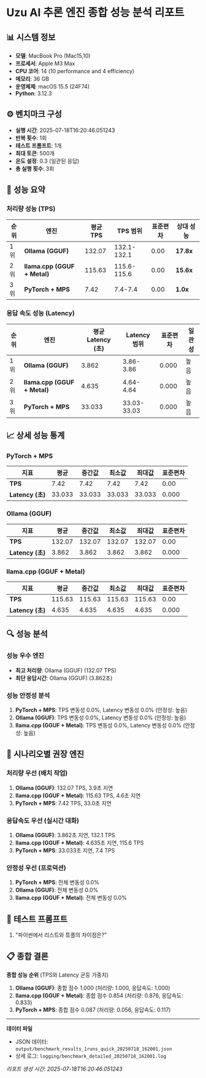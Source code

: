 # Uzu AI 추론 엔진 종합 성능 분석 리포트

## 📊 시스템 정보
- **모델**: MacBook Pro (Mac15,10)
- **프로세서**: Apple M3 Max
- **CPU 코어**: 14 (10 performance and 4 efficiency)
- **메모리**: 36 GB
- **운영체제**: macOS 15.5 (24F74)
- **Python**: 3.12.3

## ⚙️ 벤치마크 구성
- **실행 시간**: 2025-07-18T16:20:46.051243
- **반복 횟수**: 1회
- **테스트 프롬프트**: 1개
- **최대 토큰**: 500개
- **온도 설정**: 0.3 (일관된 응답)
- **총 실행 횟수**: 3회

## 🚀 성능 요약

### 처리량 성능 (TPS)

| 순위 | 엔진 | 평균 TPS | TPS 범위 | 표준편차 | 상대 성능 |
|------|------|----------|----------|----------|----------|
| 1위 | **Ollama (GGUF)** | 132.07 | 132.1-132.1 | 0.00 | **17.8x** |
| 2위 | **llama.cpp (GGUF + Metal)** | 115.63 | 115.6-115.6 | 0.00 | **15.6x** |
| 3위 | **PyTorch + MPS** | 7.42 | 7.4-7.4 | 0.00 | **1.0x** |

### 응답 속도 성능 (Latency)

| 순위 | 엔진 | 평균 Latency (초) | Latency 범위 | 표준편차 | 일관성 |
|------|------|-------------------|--------------|----------|--------|
| 1위 | **Ollama (GGUF)** | 3.862 | 3.86-3.86 | 0.000 | 높음 |
| 2위 | **llama.cpp (GGUF + Metal)** | 4.635 | 4.64-4.64 | 0.000 | 높음 |
| 3위 | **PyTorch + MPS** | 33.033 | 33.03-33.03 | 0.000 | 높음 |

## 📈 상세 성능 통계

### PyTorch + MPS

| 지표 | 평균 | 중간값 | 최소값 | 최대값 | 표준편차 |
|------|------|--------|--------|--------|---------|
| **TPS** | 7.42 | 7.42 | 7.42 | 7.42 | 0.00 |
| **Latency (초)** | 33.033 | 33.033 | 33.033 | 33.033 | 0.000 |

### Ollama (GGUF)

| 지표 | 평균 | 중간값 | 최소값 | 최대값 | 표준편차 |
|------|------|--------|--------|--------|---------|
| **TPS** | 132.07 | 132.07 | 132.07 | 132.07 | 0.00 |
| **Latency (초)** | 3.862 | 3.862 | 3.862 | 3.862 | 0.000 |

### llama.cpp (GGUF + Metal)

| 지표 | 평균 | 중간값 | 최소값 | 최대값 | 표준편차 |
|------|------|--------|--------|--------|---------|
| **TPS** | 115.63 | 115.63 | 115.63 | 115.63 | 0.00 |
| **Latency (초)** | 4.635 | 4.635 | 4.635 | 4.635 | 0.000 |

## 🔍 성능 분석

### 성능 우수 엔진

- **최고 처리량**: Ollama (GGUF) (132.07 TPS)
- **최단 응답시간**: Ollama (GGUF) (3.862초)

### 성능 안정성 분석

1. **PyTorch + MPS**: TPS 변동성 0.0%, Latency 변동성 0.0% (안정성: 높음)
2. **Ollama (GGUF)**: TPS 변동성 0.0%, Latency 변동성 0.0% (안정성: 높음)
3. **llama.cpp (GGUF + Metal)**: TPS 변동성 0.0%, Latency 변동성 0.0% (안정성: 높음)

## 🎯 시나리오별 권장 엔진

### 처리량 우선 (배치 작업)
1. **Ollama (GGUF)**: 132.07 TPS, 3.9초 지연
2. **llama.cpp (GGUF + Metal)**: 115.63 TPS, 4.6초 지연
3. **PyTorch + MPS**: 7.42 TPS, 33.0초 지연

### 응답속도 우선 (실시간 대화)
1. **Ollama (GGUF)**: 3.862초 지연, 132.1 TPS
2. **llama.cpp (GGUF + Metal)**: 4.635초 지연, 115.6 TPS
3. **PyTorch + MPS**: 33.033초 지연, 7.4 TPS

### 안정성 우선 (프로덕션)
1. **PyTorch + MPS**: 전체 변동성 0.0%
2. **Ollama (GGUF)**: 전체 변동성 0.0%
3. **llama.cpp (GGUF + Metal)**: 전체 변동성 0.0%

## 📝 테스트 프롬프트

1. "파이썬에서 리스트와 튜플의 차이점은?"
## 📋 종합 결론

**종합 성능 순위** (TPS와 Latency 균등 가중치)

1. **Ollama (GGUF)**: 종합 점수 1.000 (처리량: 1.000, 응답속도: 1.000)
2. **llama.cpp (GGUF + Metal)**: 종합 점수 0.854 (처리량: 0.876, 응답속도: 0.833)
3. **PyTorch + MPS**: 종합 점수 0.087 (처리량: 0.056, 응답속도: 0.117)

---

**데이터 파일**
- JSON 데이터: `output/benchmark_results_1runs_quick_20250718_162001.json`
- 상세 로그: `logging/benchmark_detailed_20250718_162001.log`

*리포트 생성 시간: 2025-07-18T16:20:46.051243*
